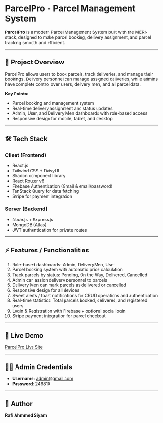 # ParcelPro - Parcel Management System

**ParcelPro** is a modern Parcel Management System built with the MERN stack, designed to make parcel booking, delivery assignment, and parcel tracking smooth and efficient.

---

## 🌟 Project Overview

ParcelPro allows users to book parcels, track deliveries, and manage their bookings. Delivery personnel can manage assigned deliveries, while admins have complete control over users, delivery men, and all parcel data.

**Key Points:**

-  Parcel booking and management system
-  Real-time delivery assignment and status updates
-  Admin, User, and Delivery Men dashboards with role-based access
-  Responsive design for mobile, tablet, and desktop

---

## 🛠️ Tech Stack

### Client (Frontend)

-  React.js
-  Tailwind CSS + DaisyUI
-  Shadcn component library
-  React Router v6
-  Firebase Authentication (Gmail & email/password)
-  TanStack Query for data fetching
-  Stripe for payment integration

### Server (Backend)

-  Node.js + Express.js
-  MongoDB (Atlas)
-  JWT authentication for private routes

---

## ⚡ Features / Functionalities

1. Role-based dashboards: Admin, DeliveryMen, User
2. Parcel booking system with automatic price calculation
3. Track parcels by status: Pending, On the Way, Delivered, Cancelled
4. Admin can assign delivery personnel to parcels
5. Delivery Men can mark parcels as delivered or cancelled
6. Responsive design for all devices
7. Sweet alerts / toast notifications for CRUD operations and authentication
8. Real-time statistics: Total parcels booked, delivered, and registered users
9. Login & Registration with Firebase + optional social login
10.   Stripe payment integration for parcel checkout

---

## 🔗 Live Demo

[ParcelPro Live Site](https://parcel-pro-theta.vercel.app/)

---

## 👨‍💻 Admin Credentials

-  **Username:** admin@gmail.com
-  **Password:** 246810

---

## 🔧 Author

**Rafi Ahmmed Siyam**
